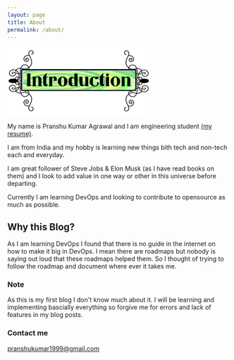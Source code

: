 ```yaml
---
layout: page
title: About
permalink: /about/
---
```


![Intro](https://github.com/IMPranshu/IMPranshu.github.io/blob/master/_posts/download.png)

My name is Pranshu Kumar Agrawal and I am engineering student [(my resume)](https://drive.google.com/file/d/1NkrDR9qZfo4daCGQzcZVY-vlenh4BLp_/view?usp=sharing).

I am from India and my hobby is learning new things bith tech and non-tech each and everyday.

I am great follower of Steve Jobs & Elon Musk (as I have read books on them) and I look to add value in one way or other in this universe before departing.


Currently I am learning DevOps and looking to contribute to opensource as much as possible.

## Why this Blog?

As I am learning DevOps I found that there is no guide in the internet on how to make it big in DevOps.
I mean there are roadmaps but nobody is saying out loud that these roadmaps helped them. So I thought of trying to follow the roadmap and document where ever it takes me.


### Note
As this is my first blog I don't know much about it. I will be learning and implementing bascially everything so forgive me for errors and lack of features in my blog posts. 


### Contact me

[pranshukumar1999@gmail.com](mailto:pranshukumar1999@gmail.com)
